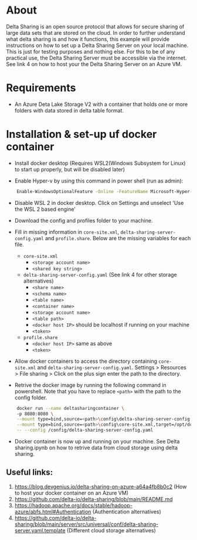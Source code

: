 # About

Delta Sharing is an open source protocol that allows for secure sharing of large data sets that are stored on the cloud.
In order to further understand what delta sharing is and how it functions, this example will provide instructions on how to set up a Delta Sharing Server on your local machine.
This is just for testing purposes and nothing else. For this to be of any practical use, the Delta Sharing Server must be accessible via the internet. See link 4 on how to host your the Delta Sharing Server on an Azure VM.

# Requirements

- An Azure Deta Lake Storage V2 with a container that holds one or more folders with data stored in delta table format. 


# Installation & set-up uf docker container

- Install docker desktop (Requires WSL2(Windows Subsystem for Linux) to start up properly, but will be disabled later)

- Enable Hyper-v by using this command in power shell (run as admin):
```bash
    Enable-WindowsOptionalFeature -Online -FeatureName Microsoft-Hyper-V -All
```
- Disable WSL 2 in docker desktop. Click on Settings and unselect 'Use the WSL 2 based engine'

- Download the config and profiles folder to your machine.

- Fill in missing information in `core-site.xml`, `delta-sharing-server-config.yaml` and `profile.share`. Below are the missing variables for each file.
    - `core-site.xml`
        - `<storage account name>`
        - `<shared key string>`
    - `delta-sharing-server-config.yaml` (See link 4 for other storage alternatives)
        - `<share name>`
        - `<schema name>`
        - `<table name>`
        - `<container name>`
        - `<storage account name>`
        - `<table path>`
        - `<docker host IP>` should be localhost if running on your machine
        - `<token>`
    - `profile.share`
        - `<docker host IP>` same as above
        - `<token>`

- Allow docker containers to access the directory containing `core-site.xml` and `delta-sharing-server-config.yaml`. Settings > Resources > File sharing > Click on the plus sign enter the path to the directory.

- Retrive the docker image by running the following command in powershell. Note that you have to replace `<path>` with the path to the config folder.
```bash
    docker run --name deltasharingcontainer \ 
    -p 8080:8080 \
    --mount type=bind,source=<path>\config\delta-sharing-server-config.yaml,target=/config/delta-sharing-server-config.yaml  \
    --mount type=bind,source=<path>\config\core-site.xml,target=/opt/docker/conf/core-site.xml deltaio/delta-sharing-server:0.3.0 \
    -- --config /config/delta-sharing-server-config.yaml
```
- Docker container is now up and running on your machine. See Delta sharing.ipynb on how to retrive data from cloud storage using delta sharing.

## Useful links:
1. https://blog.devgenius.io/delta-sharing-on-azure-a64a4fb8b0c2 (How to host your docker container on an Azure VM)
2. https://github.com/delta-io/delta-sharing/blob/main/README.md
3. https://hadoop.apache.org/docs/stable/hadoop-azure/abfs.html#Authentication (Authentication alternatives)
4. https://github.com/delta-io/delta-sharing/blob/main/server/src/universal/conf/delta-sharing-server.yaml.template (Different cloud storage alternatives)
